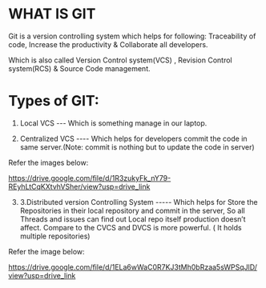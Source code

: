 # WHAT IS GIT

Git is a version controlling system which helps for following: Traceability of code, Increase the productivity & Collaborate all developers.

Which is also called Version Control system(VCS) , Revision Control system(RCS) & Source Code management.

# Types of GIT:

1. Local VCS --- Which is something manage in our laptop.

2. Centralized VCS ---- Which helps for developers commit the code in same server.(Note: commit is nothing but to update the code in server)

Refer the images below:

https://drive.google.com/file/d/1R3zukyFk_nY79-REyhLtCqKXtvhVSher/view?usp=drive_link

3. 3.Distributed version Controlling System ----- Which helps for Store the Repositories in their local repository and commit in the server, So all Threads and issues can find out Local repo itself production doesn’t affect. Compare to the CVCS and DVCS is more powerful. ( It holds multiple repositories)

Refer the image below:

https://drive.google.com/file/d/1ELa6wWaC0R7KJ3tMh0bRzaa5sWPSqJlD/view?usp=drive_link
